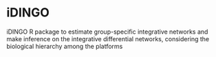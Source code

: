 # iDINGO
iDINGO R package to estimate group-specific integrative networks and make inference on the integrative differential networks, considering the biological hierarchy among the platforms
